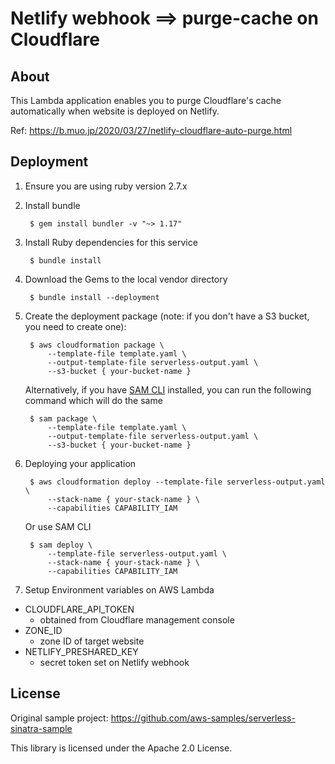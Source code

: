# Netlify webhook ==> purge-cache on Cloudflare 

## About

This Lambda application enables you to purge Cloudflare's cache automatically when website is deployed on Netlify.

Ref: https://b.muo.jp/2020/03/27/netlify-cloudflare-auto-purge.html

## Deployment

1. Ensure you are using ruby version 2.7.x

2. Install bundle

        $ gem install bundler -v "~> 1.17"

3. Install Ruby dependencies for this service

        $ bundle install

4. Download the Gems to the local vendor directory

        $ bundle install --deployment

5. Create the deployment package (note: if you don't have a S3 bucket, you need to create one):

        $ aws cloudformation package \
            --template-file template.yaml \
            --output-template-file serverless-output.yaml \
            --s3-bucket { your-bucket-name }
            
    Alternatively, if you have [SAM CLI](https://docs.aws.amazon.com/serverless-application-model/latest/developerguide/serverless-sam-cli-install.html) installed, you can run the following command 
    which will do the same

        $ sam package \
            --template-file template.yaml \
            --output-template-file serverless-output.yaml \
            --s3-bucket { your-bucket-name }
            
6. Deploying your application

        $ aws cloudformation deploy --template-file serverless-output.yaml \
            --stack-name { your-stack-name } \
            --capabilities CAPABILITY_IAM
    
    Or use SAM CLI

        $ sam deploy \
            --template-file serverless-output.yaml \
            --stack-name { your-stack-name } \
            --capabilities CAPABILITY_IAM

7. Setup Environment variables on AWS Lambda

 - CLOUDFLARE_API_TOKEN
   - obtained from Cloudflare management console
 - ZONE_ID
   - zone ID of target website
 - NETLIFY_PRESHARED_KEY
   - secret token set on Netlify webhook

## License

Original sample project: https://github.com/aws-samples/serverless-sinatra-sample

This library is licensed under the Apache 2.0 License.
